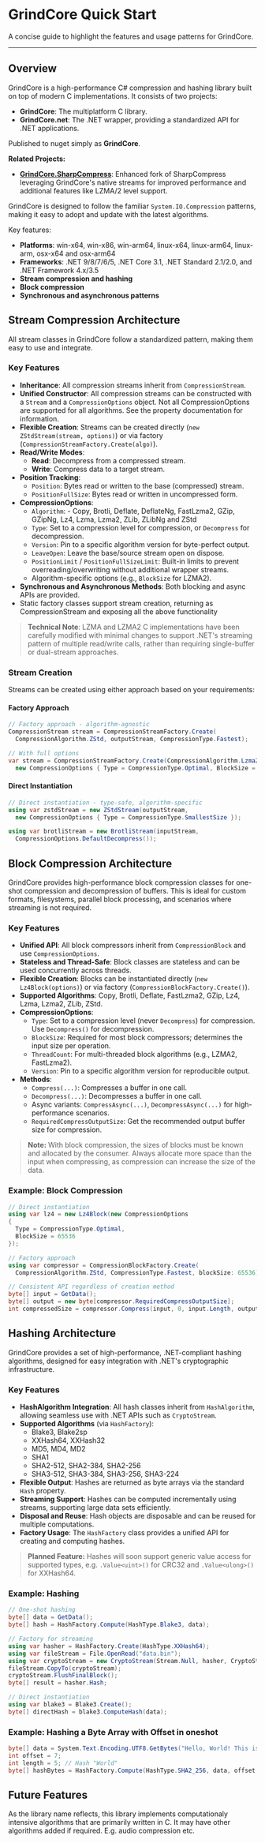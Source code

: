 # GrindCore Quick Start

A concise guide to highlight the features and usage patterns for GrindCore.

---

## Overview

GrindCore is a high-performance C# compression and hashing library built on top of modern C implementations. It consists of two projects:
- **GrindCore**: The multiplatform C library.
- **GrindCore.net**: The .NET wrapper, providing a standardized API for .NET applications.

Published to nuget simply as **GrindCore**.

**Related Projects:**
- **[GrindCore.SharpCompress](https://github.com/Nanook/GrindCore.SharpCompress)**: Enhanced fork of SharpCompress leveraging GrindCore's native streams for improved performance and additional features like LZMA/2 level support.

GrindCore is designed to follow the familiar `System.IO.Compression` patterns, making it easy to adopt and update with the latest algorithms.

Key features:
- **Platforms**: win-x64, win-x86, win-arm64, linux-x64, linux-arm64, linux-arm, osx-x64 and osx-arm64
- **Frameworks**: .NET 9/8/7/6/5, .NET Core 3.1, .NET Standard 2.1/2.0, and .NET Framework 4.x/3.5
- **Stream compression and hashing**
- **Block compression**
- **Synchronous and asynchronous patterns**

## Stream Compression Architecture

All stream classes in GrindCore follow a standardized pattern, making them easy to use and integrate.

### Key Features

- **Inheritance**: All compression streams inherit from `CompressionStream`.
- **Unified Constructor**: All compression streams can be constructed with a `Stream` and a `CompressionOptions` object. Not all CompressionOptions are supported for all algorithms. See the property documentation for information.
- **Flexible Creation**: Streams can be created directly (`new ZStdStream(stream, options)`) or via factory (`CompressionStreamFactory.Create(algo)`).
- **Read/Write Modes**:
  - **Read**: Decompress from a compressed stream.
  - **Write**: Compress data to a target stream.
- **Position Tracking**:
  - `Position`: Bytes read or written to the base (compressed) stream.
  - `PositionFullSize`: Bytes read or written in uncompressed form.
- **CompressionOptions**:
  - `Algorithm`: - Copy, Brotli, Deflate, DeflateNg, FastLzma2, GZip, GZipNg, Lz4, Lzma, Lzma2, ZLib, ZLibNg and ZStd
  - `Type`: Set to a compression level for compression, or `Decompress` for decompression.
  - `Version`: Pin to a specific algorithm version for byte-perfect output.
  - `LeaveOpen`: Leave the base/source stream open on dispose.
  - `PositionLimit` / `PositionFullSizeLimit`: Built-in limits to prevent overreading/overwriting without additional wrapper streams.
  - Algorithm-specific options (e.g., `BlockSize` for LZMA2).
- **Synchronous and Asynchronous Methods**: Both blocking and async APIs are provided.
- Static factory classes support stream creation, returning as CompressionStream and exposing all the above functionality

> **Technical Note**: LZMA and LZMA2 C implementations have been carefully modified with minimal changes to support .NET's streaming pattern of multiple read/write calls, rather than requiring single-buffer or dual-stream approaches.

### Stream Creation

Streams can be created using either approach based on your requirements:

#### Factory Approach

```csharp
// Factory approach - algorithm-agnostic
CompressionStream stream = CompressionStreamFactory.Create(
  CompressionAlgorithm.ZStd, outputStream, CompressionType.Fastest);

// With full options
var stream = CompressionStreamFactory.Create(CompressionAlgorithm.Lzma2, outputStream,
  new CompressionOptions { Type = CompressionType.Optimal, BlockSize = 0x200000 });
```

#### Direct Instantiation
```csharp
// Direct instantiation - type-safe, algorithm-specific
using var zstdStream = new ZStdStream(outputStream, 
  new CompressionOptions { Type = CompressionType.SmallestSize });

using var brotliStream = new BrotliStream(inputStream, 
  CompressionOptions.DefaultDecompress());
```

## Block Compression Architecture 

GrindCore provides high-performance block compression classes for one-shot compression and decompression of buffers. This is ideal for custom formats, filesystems, parallel block processing, and scenarios where streaming is not required.

### Key Features

- **Unified API**: All block compressors inherit from `CompressionBlock` and use `CompressionOptions`.
- **Stateless and Thread-Safe**: Block classes are stateless and can be used concurrently across threads.
- **Flexible Creation**: Blocks can be instantiated directly (`new Lz4Block(options)`) or via factory (`CompressionBlockFactory.Create()`).
- **Supported Algorithms**: Copy, Brotli, Deflate, FastLzma2, GZip, Lz4, Lzma, Lzma2, ZLib, ZStd.
- **CompressionOptions**:
  - `Type`: Set to a compression level (never `Decompress`) for compression. Use `Decompress()` for decompression.
  - `BlockSize`: Required for most block compressors; determines the input size per operation.
  - `ThreadCount`: For multi-threaded block algorithms (e.g., LZMA2, FastLzma2).
  - `Version`: Pin to a specific algorithm version for reproducible output.
- **Methods**:
  - `Compress(...)`: Compresses a buffer in one call.
  - `Decompress(...)`: Decompresses a buffer in one call.
  - Async variants: `CompressAsync(...)`, `DecompressAsync(...)` for high-performance scenarios.
  - `RequiredCompressOutputSize`: Get the recommended output buffer size for compression.

> **Note:** With block compression, the sizes of blocks must be known and allocated by the consumer. Always allocate more space than the input when compressing, as compression can increase the size of the data.

### Example: Block Compression

```csharp
// Direct instantiation
using var lz4 = new Lz4Block(new CompressionOptions 
{ 
  Type = CompressionType.Optimal, 
  BlockSize = 65536 
});

// Factory approach
using var compressor = CompressionBlockFactory.Create(
  CompressionAlgorithm.ZStd, CompressionType.Fastest, blockSize: 65536);

// Consistent API regardless of creation method
byte[] input = GetData();
byte[] output = new byte[compressor.RequiredCompressOutputSize];
int compressedSize = compressor.Compress(input, 0, input.Length, output, 0, output.Length);
```

## Hashing Architecture

GrindCore provides a set of high-performance, .NET-compliant hashing algorithms, designed for easy integration with .NET's cryptographic infrastructure.

### Key Features

- **HashAlgorithm Integration**: All hash classes inherit from `HashAlgorithm`, allowing seamless use with .NET APIs such as `CryptoStream`.
- **Supported Algorithms** (via `HashFactory`):
  - Blake3, Blake2sp
  - XXHash64, XXHash32
  - MD5, MD4, MD2
  - SHA1
  - SHA2-512, SHA2-384, SHA2-256
  - SHA3-512, SHA3-384, SHA3-256, SHA3-224
- **Flexible Output**: Hashes are returned as byte arrays via the standard `Hash` property.
- **Streaming Support**: Hashes can be computed incrementally using streams, supporting large data sets efficiently.
- **Disposal and Reuse**: Hash objects are disposable and can be reused for multiple computations.
- **Factory Usage**: The `HashFactory` class provides a unified API for creating and computing hashes.

> **Planned Feature:** Hashes will soon support generic value access for supported types, e.g. `.Value<uint>()` for CRC32 and `.Value<ulong>()` for XXHash64.

### Example: Hashing

```csharp
// One-shot hashing
byte[] data = GetData();
byte[] hash = HashFactory.Compute(HashType.Blake3, data);

// Factory for streaming
using var hasher = HashFactory.Create(HashType.XXHash64);
using var fileStream = File.OpenRead("data.bin");
using var cryptoStream = new CryptoStream(Stream.Null, hasher, CryptoStreamMode.Write);
fileStream.CopyTo(cryptoStream);
cryptoStream.FlushFinalBlock();
byte[] result = hasher.Hash;

// Direct instantiation
using var blake3 = Blake3.Create();
byte[] directHash = blake3.ComputeHash(data);
```
### Example: Hashing a Byte Array with Offset in oneshot

```csharp
byte[] data = System.Text.Encoding.UTF8.GetBytes("Hello, World! This is a longer string for demonstration purposes.");
int offset = 7;
int length = 5; // Hash "World"
byte[] hashBytes = HashFactory.Compute(HashType.SHA2_256, data, offset, length);
```



## Future Features

As the library name reflects, this library implements computationaly intensive algorithms that are primarily written in C. It may have other algorithms added if required. E.g. audio compression etc.